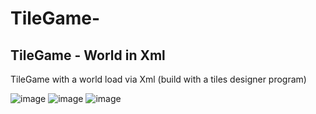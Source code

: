 # TileGame-
TileGame - World in Xml
-----
TileGame with a world load via Xml (build with a tiles designer program)

![image](res/2D%20TileGameViaXml1.png)
![image](res/2D%20TileGameViaXml2.png)
![image](res/2D%20TileGameViaXml3.png)
